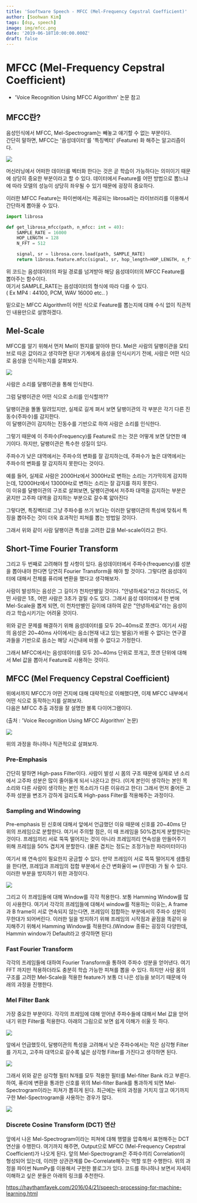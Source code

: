 ```yaml
---
title: 'Sooftware Speech - MFCC (Mel-Frequency Cepstral Coefficient)'
author: [Soohwan Kim]
tags: [dsp, speech]
image: img/mfcc.png
date: '2019-06-18T10:00:00.000Z'
draft: false
---
```


# MFCC (Mel-Frequency Cepstral Coefficient)
  
- 'Voice Recognition Using MFCC Algorithm' 논문 참고
  
## MFCC란?  
  
음성인식에서 MFCC, Mel-Spectrogram는 빼놓고 얘기할 수 없는 부분이다.  
간단히 말하면, MFCC는 '음성데이터'를 '특징벡터' (Feature) 화 해주는 알고리즘이다.  
  
<img src="https://user-images.githubusercontent.com/42150335/133935462-acaf3951-da9b-42ad-bc24-4ea96b742736.png">
  
머신러닝에서 어떠한 데이터를 벡터화 한다는 것은 곧 학습이 가능하다는 의미이기 때문에 상당히 중요한 부분이라고 할 수 있다.
데이터에서 Feature를 어떤 방법으로 뽑느냐에 따라 모델의 성능이 상당히 좌우될 수 있기 때문에 굉장히 중요하다.
  

이러한 MFCC Feature는 파이썬에서는 제공되는 librosa라는 라이브러리를 이용해서 간단하게 뽑아올 수 있다.  
  
```python
import librosa

def get_librosa_mfcc(path, n_mfcc: int = 40):
    SAMPLE_RATE = 16000
    HOP_LENGTH = 128
    N_FFT = 512

    signal, sr = librosa.core.load(path, SAMPLE_RATE)
    return librosa.feature.mfcc(signal, sr, hop_length=HOP_LENGTH, n_fft=N_FFT)
```
  
위 코드는 음성데이터의 파일 경로를 넘겨받아 해당 음성데이터의 MFCC Feature를 뽑아주는 함수이다.  
여기서 SAMPLE_RATE는 음성데이터의 형식에 따라 다를 수 있다.  
( Ex MP4 : 44100, PCM, WAV 16000 etc.. )  
  
밑으로는 MFCC Algorithm이 어떤 식으로 Feature를 뽑는지에 대해 수식 없이 직관적인 내용만으로 설명하겠다.
  
## Mel-Scale  
  
MFCC를 알기 위해서 먼저 Mel이 뭔지를 알아야 한다. Mel은 사람의 달팽이관을 모티브로 따온 값이라고 생각하면 된다! 기계에게 음성을 인식시키기 전에, 사람은 어떤 식으로 음성을 인식하는지를 살펴보자.
  
<img src="https://mblogthumb-phinf.pstatic.net/20150421_279/wyepark_14296057390206BzFo_JPEG/image043.jpg?type=w2">  
  
사람은 소리를 달팽이관을 통해 인식한다.

그럼 달팽이관은 어떤 식으로 소리를 인식할까??
  

달팽이관을 똘똘 말려있지만, 실제로 길게 펴서 보면 달팽이관의 각 부분은 각기 다른 진동수(주파수)를 감지한다.   
이 달팽이관이 감지하는 진동수를 기반으로 하여 사람은 소리를 인식한다.
  
그렇기 때문에 이 주파수(Frequency)를 Feature로 쓰는 것은 어떻게 보면 당연한 얘기이다. 
하지만, 달팽이관은 특수한 성질이 있다.

주파수가 낮은 대역에서는 주파수의 변화를 잘 감지하는데,
주파수가 높은 대역에서는 주파수의 변화를 잘 감지하지 못한다는 것이다.

예를 들어, 실제로 사람은 2000Hz에서 3000Hz로 변하는 소리는 기가막히게 감지하는데, 12000Hz에서 13000Hz로 변하는 소리는 잘 감지를 하지 못한다.   
이 이유를 달팽이관의 구조로 살펴보면, 달팽이관에서 저주파 대역을 감지하는 부분은 굵지만 고주파 대역을 감지하는 부분으로 갈수록 얇아진다
  
그렇다면, 특징벡터로 그냥 주파수를 쓰기 보다는 이러한 달팽이관의 특성에 맞춰서 특징을 뽑아주는 것이 더욱 효과적인 피쳐를 뽑는 방법일 것이다.
  
그래서 위와 같이 사람 달팽이관 특성을 고려한 값을 Mel-scale이라고 한다.
  
## Short-Time Fourier Transform
  
그리고 두 번째로 고려해야 할 사항이 있다.
음성데이터에서 주파수(frequency)를 성분을 뽑아내야 한다면 당연히 Fourier Transform을 해야 할 것이다. 그렇다면 음성데이터에 대해서 전체를 퓨리에 변환을 했다고 생각해보자.
  
사람이 발성하는 음성은 그 길이가 천차만별일 것이다.
"안녕하세요"라고 하더라도, 어떤 사람은 1초, 어떤 사람은 3초가 걸릴 수도 있다.
그래서 음성 데이터에서 한 번에 Mel-Scale을 뽑게 되면, 이 천차만별인 길이에 대하여 같은 "안녕하세요"라는 음성이라고 학습시키기는 어려울 것이다.
  
위와 같은 문제를 해결하기 위해 음성데이터를 모두 20\~40ms로 쪼갠다. 여기서 사람의 음성은 20~40ms 사이에서는 음소(현재 내고 있는 발음)가 바뀔 수 없다는 연구결과들을 기반으로 음소는 해당 시간내에 바뀔 수 없다고 가정한다.
  
그래서 MFCC에서는 음성데이터를 모두 20~40ms 단위로 쪼개고, 쪼갠 단위에 대해서 Mel 값을 뽑아서 Feature로 사용하는 것이다.
  
## MFCC (Mel Frequency Cepstral Coefficient)
  
위에서까지 MFCC가 어떤 건지에 대해 대략적으로 이해했다면, 이제 MFCC 내부에서 어떤 식으로 동작하는지를 살펴보자.  
다음은 MFCC 추출 과정을 잘 설명한 블록 다이어그램이다. 

(출처 : 'Voice Recognition Using MFCC Algorithm' 논문)
  
<img src="https://user-images.githubusercontent.com/42150335/133935469-e3cd70cd-9095-481c-b0c0-224cdb6584c3.png">  
  
위의 과정을 하나하나 직관적으로 살펴보자.


### Pre-Emphasis

간단히 말하면 High-pass Filter이다. 사람이 발성 시 몸의 구조 때문에 실제로 낸 소리에서 고주파 성분은 많이 줄어들게 되서 나온다고 한다. (이게 본인이 생각하는 본인 목소리와 다른 사람이 생각하는 본인 목소리가 다른 이유라고 한다) 그래서 먼저 줄어든 고주파 성분을 변조가 강하게 걸리도록 High-pass Filter를 적용해주는 과정이다.

### Sampling and Windowing

Pre-emphasis 된 신호에 대해서 앞에서 언급했던 이유 때문에 신호를 20~40ms 단위의 프레임으로 분할한다. 여기서 주의할 점은, 이 때 프레임을 50%겹치게 분할한다는 것이다. 프레임끼리 서로 뚝뚝 떨어지는 것이 아니라 프레임끼리 연속성을 만들어주기 위해 프레임을 50% 겹치게 분할한다. (물론 겹치는 정도는 조정가능한 파라미터이다)
  
여기서 왜 연속성이 필요한지 궁금할 수 있다. 만약 프레임이 서로 뚝뚝 떨어지게 샘플링을 한다면, 프레임과 프레임의 접합 부분에서 순간 변화율이 ∞ (무한대) 가 될 수 있다.   이러한 부분을 방지하기 위한 과정이다.
   

<img src="https://user-images.githubusercontent.com/42150335/133935493-64bca70f-8966-4035-9bfc-11b0c929eb17.png">
  
그리고 이 프레임들에 대해 Window를 각각 적용한다. 보통 Hamming Window를 많이 사용한다. 여기서 각각의 프레임들에 대해서 window를 적용하는 이유는, A frame과 B frame이 서로 연속되지 않는다면, 프레임이 접합하는 부분에서의 주파수 성분이 무한대가 되어버린다. 이러한 일을 방지하기 위해 프레임의 시작점과 끝점을 똑같이 유지해주기 위해서 Hamming Window를 적용한다.(Window 종류는 굉장히 다양한데, Hammin window가 Default라고 생각하면 된다)

### Fast Fourier Transform
  
각각의 프레임들에 대하여 Fourier Transform을 통하여 주파수 성분을 얻어낸다. 여기 FFT 까지만 적용하더라도 충분히 학습 가능한 피쳐를 뽑을 수 있다. 하지만 사람 몸의 구조를 고려한 Mel-Scale을 적용한 feature가 보통 더 나은 성능을 보이기 때문에 아래의 과정을 진행한다.

### Mel Filter Bank
  
가장 중요한 부분이다. 각각의 프레임에 대해 얻어낸 주파수들에 대해서 Mel 값을 얻어내기 위한 Filter를 적용한다. 아래의 그림으로 보면 쉽게 이해가 쉬울 듯 하다.
  
<img src="https://user-images.githubusercontent.com/42150335/133935498-99001844-3bf9-4e76-ba29-5f7bf18552ff.png">  


앞에서 언급했듯이, 달팽이관의 특성을 고려해서 낮은 주파수에서는 작은 삼각형 Filter를 가지고, 고주파 대역으로 갈수록 넓은 삼각형 Filter를 가진다고 생각하면 된다.
  
<img src="https://user-images.githubusercontent.com/42150335/133935503-fb449744-9f98-49e7-bc56-07e14f147674.png">

그래서 위와 같은 삼각형 필터 N개를 모두 적용한 필터를 Mel-filter Bank 라고 부른다. 하여, 퓨리에 변환을 통과한 신호를 위의 Mel-filter Bank를 통과하게 되면 Mel-Spectrogram이라는 피쳐가 뽑히게 된다. 최근에는 뒤의 과정을 거치지 않고 여기까지 구한 Mel-Spectrogram을 사용하는 경우가 많다.  
  
<img src="https://user-images.githubusercontent.com/42150335/133935537-132f1ba0-c327-48cf-a334-000403541797.png">
  
### Discrete Cosine Transform (DCT) 연산


앞에서 나온 Mel-Spectrogram이라는 피쳐에 대해 행렬을 압축해서 표현해주는 DCT 연산을 수행한다. 여기까지 해주면, Output으로 MFCC (Mel-Frequency Cepstral Coefficient)가 나오게 된다. 앞의 Mel-Spectrogram은 주파수끼리 Correlation이 형성되어 있는데, 이러한 상관관계를 De-Correlate해주는 역할 또한 수행한다. 위의 과정을 파이썬 NumPy를 이용해서 구현한 블로그가 있다. 코드를 하나하나 보면서 자세히 이해하고 싶은 분들은 아래의 링크를 추천한다.

https://haythamfayek.com/2016/04/21/speech-processing-for-machine-learning.html





